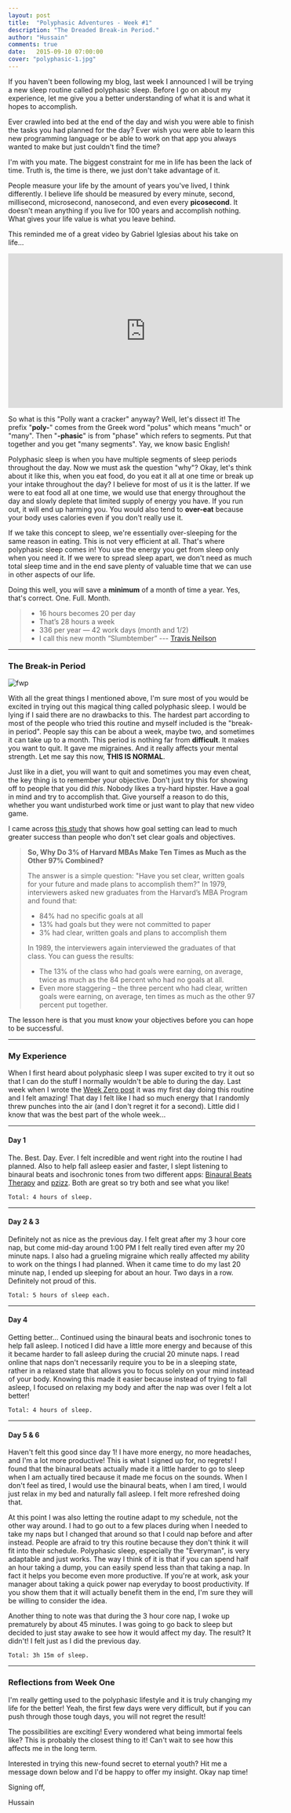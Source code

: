 ```yaml
---
layout: post
title:  "Polyphasic Adventures - Week #1"
description: "The Dreaded Break-in Period."
author: "Hussain"
comments: true
date:   2015-09-10 07:00:00
cover: "polyphasic-1.jpg"
---
```

If you haven't been following my blog, last week I announced I will be trying a new sleep routine called polyphasic sleep. Before I go on about my experience, let me give you a better understanding of what it is and what it hopes to accomplish.

Ever crawled into bed at the end of the day and wish you were able to finish the tasks you had planned for the day? Ever wish you were able to learn this new programming language or be able to work on that app you always wanted to make but just couldn't find the time?

I'm with you mate. The biggest constraint for me in life has been the lack of time. Truth is, the time is there, we just don't take advantage of it.

People measure your life by the amount of years you've lived, I think differently. I believe life should be measured by every minute, second, millisecond, microsecond, nanosecond, and even every **picosecond**. It doesn't mean anything if you live for 100 years and accomplish nothing. What gives your life value is what you leave behind.

This reminded me of a great video by Gabriel Iglesias about his take on life...

<iframe width="560" height="315" src="https://www.youtube.com/embed/r11YaT3NjYs" frameborder="0" allowfullscreen></iframe>

So what is this "Polly want a cracker" anyway? Well, let's dissect it! The prefix "**poly-**" comes from the Greek word "polus" which means "much" or "many". Then "**-phasic**" is from "phase" which refers to segments. Put that together and you get "many segments". Yay, we know basic English!

Polyphasic sleep is when you have multiple segments of sleep periods throughout the day. Now we must ask the question "why"? Okay, let's think about it like this, when you eat food, do you eat it all at one time or break up your intake throughout the day? I believe for most of us it is the latter. If we were to eat food all at one time, we would use that energy throughout the day and slowly deplete that limited supply of energy you have. If you run out, it will end up harming you. You would also tend to **over-eat** because your body uses calories even if you don't really use it.

If we take this concept to sleep, we're essentially over-sleeping for the same reason in eating. This is not very efficient at all. That's where polyphasic sleep comes in! You use the energy you get from sleep only when you need it. If we were to spread sleep apart, we don't need as much total sleep time and in the end save plenty of valuable time that we can use in other aspects of our life.

Doing this well, you will save a **minimum** of a month of time a year. Yes, that's correct. One. Full. Month.

>- 16 hours becomes 20 per day
>- That’s 28 hours a week
>- 336 per year — 42 work days (month and 1/2)
>- I call this new month “Slumbtember”
>--- [Travis Neilson](http://www.travandlos.com/13)

----------

### The Break-in Period ###
![fwp](http://i0.kym-cdn.com/photos/images/facebook/000/228/703/first-world-problems-ii.jpg)

With all the great things I mentioned above, I'm sure most of you would be excited in trying out this magical thing called polyphasic sleep. I would be lying if I said there are no drawbacks to this. The hardest part according to most of the people who tried this routine and myself included is the "break-in period". People say this can be about a week, maybe two, and sometimes it can take up to a month. This period is nothing far from **difficult**. It makes you want to quit. It gave me migraines. And it really affects your mental strength. Let me say this now, **THIS IS NORMAL**.

Just like in a diet, you will want to quit and sometimes you may even cheat, the key thing is to remember your objective. Don't just try this for showing off to people that you did *this*. Nobody likes a try-hard hipster. Have a goal in mind and try to accomplish that. Give yourself a reason to do this, whether you want undisturbed work time or just want to play that new video game.

I came across [this study](http://sidsavara.com/personal-productivity/why-3-of-harvard-mbas-make-ten-times-as-much-as-the-other-97-combined) that shows how goal setting can lead to much greater success than people who don't set clear goals and objectives.

> **So, Why Do 3% of Harvard MBAs Make Ten Times as Much as the Other 97% Combined?**
>
> The answer is a simple question: "Have you set clear, written goals for your future and made plans to accomplish them?" In 1979, interviewers asked new graduates from the Harvard’s MBA Program and found that:
>
> - 84% had no specific goals at all
> - 13% had goals but they were not committed to paper
> - 3% had clear, written goals and plans to accomplish them
>
> In 1989, the interviewers again interviewed the graduates of that class.  You can guess the results:
>
> - The 13% of the class who had goals were earning, on average, twice as much as the 84 percent who had no goals at all.
> - Even more staggering – the three percent who had clear, written goals were earning, on average, ten times as much as the other 97 percent put together.

The lesson here is that you must know your objectives before you can hope to be successful.

----------

### My Experience ###

When I first heard about polyphasic sleep I was super excited to try it out so that I can do the stuff I normally wouldn't be able to during the day. Last week when I wrote the [Week Zero post](http://hussainabbas.com/blog/polyphasic-adventures-0) it was my first day doing this routine and I felt amazing! That day I felt like I had so much energy that I randomly threw punches into the air (and I don't regret it for a second). Little did I know that was the best part of the whole week...

----------

#### **Day 1** ####

The. Best. Day. Ever. I felt incredible and went right into the routine I had planned. Also to help fall asleep easier and faster, I slept listening to binaural beats and isochronic tones from two different apps: [Binaural Beats Therapy](https://play.google.com/store/apps/details?id=com.ihunda.android.binauralbeat&hl=en) and [pzizz](https://play.google.com/store/apps/details?id=com.pzizz.android&hl=en). Both are great so try both and see what you like!

`Total: 4 hours of sleep.`

----------

#### **Day 2 & 3** ####

Definitely not as nice as the previous day. I felt great after my 3 hour core nap, but come mid-day around 1:00 PM I felt really tired even after my 20 minute naps. I also had a grueling migraine which really affected my ability to work on the things I had planned. When it came time to do my last 20 minute nap, I ended up sleeping for about an hour. Two days in a row. Definitely not proud of this.

`Total: 5 hours of sleep each.`

----------

#### **Day 4** ####

Getting better... Continued using the binaural beats and isochronic tones to help fall asleep. I noticed I did have a little more energy and because of this it became harder to fall asleep during the crucial 20 minute naps. I read online that naps don't necessarily require you to be in a sleeping state, rather in a relaxed state that allows you to focus solely on your mind instead of your body. Knowing this made it easier because instead of trying to fall asleep, I focused on relaxing my body and after the nap was over I felt a lot better!

`Total: 4 hours of sleep.`

----------

#### **Day 5 & 6** ####

Haven't felt this good since day 1! I have more energy, no more headaches, and I'm a lot more productive! This is what I signed up for, no regrets! I found that the binaural beats actually made it a little harder to go to sleep when I am actually tired because it made me focus on the sounds. When I don't feel as tired, I would use the binaural beats, when I am tired, I would just relax in my bed and naturally fall asleep. I felt more refreshed doing that.

At this point I was also letting the routine adapt to my schedule, not the other way around. I had to go out to a few places during when I needed to take my naps but I changed that around so that I could nap before and after instead. People are afraid to try this routine because they don't think it will fit into their schedule. Polyphasic sleep, especially the "Everyman", is very adaptable and just works. The way I think of it is that if you can spend half an hour taking a dump, you can easily spend less than that taking a nap. In fact it helps you become even more productive. If you're at work, ask your manager about taking a quick power nap everyday to boost productivity. If you show them that it will actually benefit them in the end, I'm sure they will be willing to consider the idea.

Another thing to note was that during the 3 hour core nap, I woke up prematurely by about 45 minutes. I was going to go back to sleep but decided to just stay awake to see how it would affect my day. The result? It didn't! I felt just as I did the previous day.

`Total: 3h 15m of sleep.`

----------

### Reflections from Week One ###

I'm really getting used to the polyphasic lifestyle and it is truly changing my life for the better! Yeah, the first few days were very difficult, but if you can push through those tough days, you will not regret the result!

The possibilities are exciting! Every wondered what being immortal feels like? This is probably the closest thing to it! Can't wait to see how this affects me in the long term.

Interested in trying this new-found secret to eternal youth? Hit me a message down below and I'd be happy to offer my insight. Okay nap time!

Signing off,

Hussain
